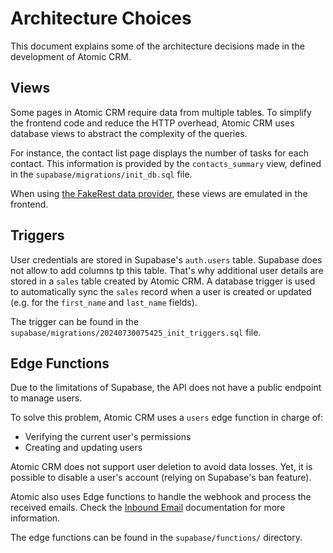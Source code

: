 # Architecture Choices

This document explains some of the architecture decisions made in the development of Atomic CRM.

## Views

Some pages in Atomic CRM require data from multiple tables. To simplify the frontend code and reduce the HTTP overhead, Atomic CRM uses database views to abstract the complexity of the queries.

For instance, the contact list page displays the number of tasks for each contact. This information is provided by the `contacts_summary` view, defined in the `supabase/migrations/init_db.sql` file.

When using [the FakeRest data provider](./data-providers.md#setting-up-the-fakerest-data-provider), these views are emulated in the frontend.

## Triggers

User credentials are stored in Supabase's `auth.users` table. Supabase does not allow to add columns tp this table. That's why additional user details are stored in a `sales` table created by Atomic CRM. A database trigger is used to automatically sync the `sales` record when a user is created or updated (e.g. for the `first_name` and `last_name` fields).

The trigger can be found in the `supabase/migrations/20240730075425_init_triggers.sql` file.

## Edge Functions

Due to the limitations of Supabase, the API does not have a public endpoint to manage users.

To solve this problem, Atomic CRM uses a `users` edge function in charge of:

- Verifying the current user's permissions
- Creating and updating users

Atomic CRM does not support user deletion to avoid data losses. Yet, it is possible to disable a user's account (relying on Supabase's ban feature).

Atomic also uses Edge functions to handle the webhook and process the received emails. Check the [Inbound Email](./inbound-email-configuration.md) documentation for more information.

The edge functions can be found in the `supabase/functions/` directory.
